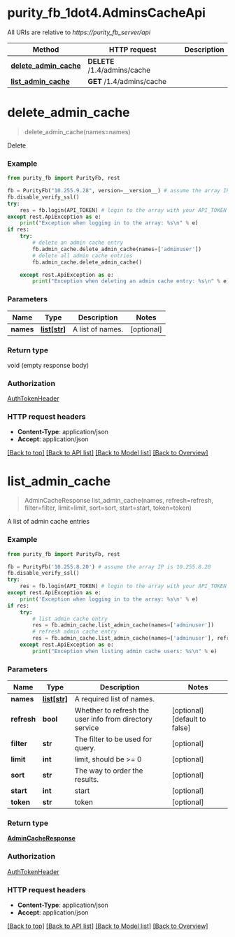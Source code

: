 # purity_fb_1dot4.AdminsCacheApi

All URIs are relative to *https://purity_fb_server/api*

Method | HTTP request | Description
------------- | ------------- | -------------
[**delete_admin_cache**](AdminsCacheApi.md#delete_admin_cache) | **DELETE** /1.4/admins/cache | 
[**list_admin_cache**](AdminsCacheApi.md#list_admin_cache) | **GET** /1.4/admins/cache | 


# **delete_admin_cache**
> delete_admin_cache(names=names)



Delete

### Example 
```python
from purity_fb import PurityFb, rest

fb = PurityFb("10.255.9.28", version=__version__) # assume the array IP is 10.255.9.28
fb.disable_verify_ssl()
try:
    res = fb.login(API_TOKEN) # login to the array with your API_TOKEN
except rest.ApiException as e:
    print("Exception when logging in to the array: %s\n" % e)
if res:
    try:
        # delete an admin cache entry
        fb.admin_cache.delete_admin_cache(names=['adminuser'])
        # delete all admin cache entries
        fb.admin_cache.delete_admin_cache()

    except rest.ApiException as e:
        print("Exception when deleting an admin cache entry: %s\n" % e)
```

### Parameters

Name | Type | Description  | Notes
------------- | ------------- | ------------- | -------------
 **names** | [**list[str]**](str.md)| A list of names. | [optional] 

### Return type

void (empty response body)

### Authorization

[AuthTokenHeader](index.md#AuthTokenHeader)

### HTTP request headers

 - **Content-Type**: application/json
 - **Accept**: application/json

[[Back to top]](#) [[Back to API list]](index.md#endpoint-properties) [[Back to Model list]](index.md#documentation-for-models) [[Back to Overview]](index.md)

# **list_admin_cache**
> AdminCacheResponse list_admin_cache(names, refresh=refresh, filter=filter, limit=limit, sort=sort, start=start, token=token)



A list of admin cache entries

### Example 
```python
from purity_fb import PurityFb, rest

fb = PurityFb('10.255.8.20') # assume the array IP is 10.255.8.20
fb.disable_verify_ssl()
try:
    res = fb.login(API_TOKEN) # login to the array with your API_TOKEN
except rest.ApiException as e:
    print('Exception when logging in to the array: %s\n' % e)
if res:
    try:
        # list admin cache entry
        res = fb.admin_cache.list_admin_cache(names=['adminuser'])
        # refresh admin cache entry
        res = fb.admin_cache.list_admin_cache(names=['adminuser'], refresh=True)
    except rest.ApiException as e:
        print("Exception when listing admin cache users: %s\n" % e)
```

### Parameters

Name | Type | Description  | Notes
------------- | ------------- | ------------- | -------------
 **names** | [**list[str]**](str.md)| A required list of names. | 
 **refresh** | **bool**| Whether to refresh the user info from directory service | [optional] [default to false]
 **filter** | **str**| The filter to be used for query. | [optional] 
 **limit** | **int**| limit, should be &gt;&#x3D; 0 | [optional] 
 **sort** | **str**| The way to order the results. | [optional] 
 **start** | **int**| start | [optional] 
 **token** | **str**| token | [optional] 

### Return type

[**AdminCacheResponse**](AdminCacheResponse.md)

### Authorization

[AuthTokenHeader](index.md#AuthTokenHeader)

### HTTP request headers

 - **Content-Type**: application/json
 - **Accept**: application/json

[[Back to top]](#) [[Back to API list]](index.md#endpoint-properties) [[Back to Model list]](index.md#documentation-for-models) [[Back to Overview]](index.md)


